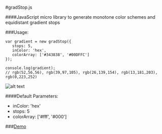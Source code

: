 #gradStop.js

####JavaScript micro library to generate monotone color schemes and equidistant gradient stops


###Usage:

    var gradient = new gradStop({
       stops: 5,
       inColor: 'hex',
       colorArray: ['#343838', '#00DFFC']
    });
    
    console.log(gradient);
    // rgb(52,56,56), rgb(39,97,105), rgb(26,139,154), rgb(13,181,203), rgb(0,223,252)


![alt text][1]


  [1]: https://cdn.rawgit.com/Siddharth11/gradStop.js/master/gradient%20strip.png


####Default Parameters:
 * inColor: 'hex'
 * stops: 5
 * colorArray: ['#fff', '#000']


###[Demo](http://codepen.io/Siddharth11/full/RPvJmO)

